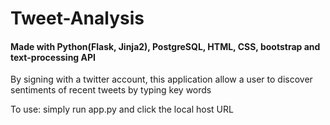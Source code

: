 # Tweet-Analysis

#### Made with Python(Flask, Jinja2), PostgreSQL, HTML, CSS, bootstrap and text-processing API

By signing with a twitter account, this application allow a user to discover sentiments of recent tweets by typing key words

To use: simply run app.py and click the local host URL
